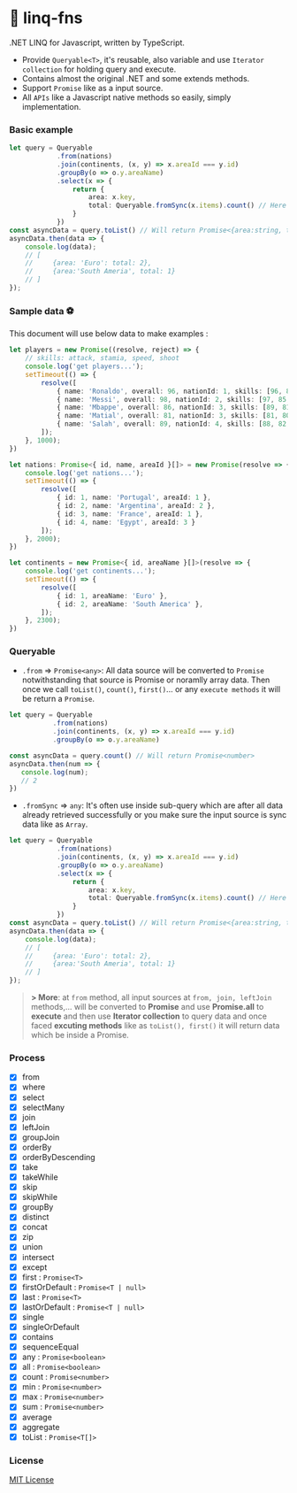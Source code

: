 # 👴 linq-fns
.NET LINQ for Javascript, written by TypeScript.
- Provide `Queryable<T>`, it's reusable, also variable and use `Iterator collection` for holding query and execute.
- Contains almost the original .NET and some extends methods.
- Support `Promise` like as a input source.
- All `APIs` like a Javascript native methods so easily, simply implementation.

### Basic example
```ts
let query = Queryable
            .from(nations)
            .join(continents, (x, y) => x.areaId === y.id)
            .groupBy(o => o.y.areaName)
            .select(x => {
                return {
                    area: x.key,
                    total: Queryable.fromSync(x.items).count() // Here will return number, not Promise<number>
                }
            })
const asyncData = query.toList() // Will return Promise<{area:string, total:number}>
asyncData.then(data => {
    console.log(data);
    // [
    //     {area: 'Euro': total: 2},
    //     {area:'South Ameria', total: 1}
    // ]
});
```

### Sample data ⚽
This document will use below data to make examples :
```ts
let players = new Promise((resolve, reject) => {
    // skills: attack, stamia, speed, shoot
    console.log('get players...');
    setTimeout(() => {
        resolve([
            { name: 'Ronaldo', overall: 96, nationId: 1, skills: [96, 85, 87, 91] },
            { name: 'Messi', overall: 98, nationId: 2, skills: [97, 85, 91, 93] },
            { name: 'Mbappe', overall: 86, nationId: 3, skills: [89, 81, 95, 83] },
            { name: 'Matial', overall: 81, nationId: 3, skills: [81, 80, 89, 81] },
            { name: 'Salah', overall: 89, nationId: 4, skills: [88, 82, 97, 86] }
        ]);
    }, 1000);
})

let nations: Promise<{ id, name, areaId }[]> = new Promise(resolve => {
    console.log('get nations...');
    setTimeout(() => {
        resolve([
            { id: 1, name: 'Portugal', areaId: 1 },
            { id: 2, name: 'Argentina', areaId: 2 },
            { id: 3, name: 'France', areaId: 1 },
            { id: 4, name: 'Egypt', areaId: 3 }
        ]);
    }, 2000);
})

let continents = new Promise<{ id, areaName }[]>(resolve => {
    console.log('get continents...');
    setTimeout(() => {
        resolve([
            { id: 1, areaName: 'Euro' },
            { id: 2, areaName: 'South America' },
        ]);
    }, 2300);
})
```

### Queryable 
- `.from` => `Promise<any>`:
 All data source will be converted to `Promise` notwithstanding that source is Promise or noramlly array data. Then once we call `toList()`, `count()`, `first()`... or any `execute methods` it will be return a `Promise`.

 ```ts
let query = Queryable
            .from(nations)
            .join(continents, (x, y) => x.areaId === y.id)
            .groupBy(o => o.y.areaName)

const asyncData = query.count() // Will return Promise<number>
asyncData.then(num => {
    console.log(num);
    // 2
})
 ```

- `.fromSync` => `any`: 
It's often use inside sub-query which are after all data already retrieved successfully or you make sure the input source is sync data like as `Array`.
``` ts
let query = Queryable
            .from(nations)
            .join(continents, (x, y) => x.areaId === y.id)
            .groupBy(o => o.y.areaName)
            .select(x => {
                return {
                    area: x.key,
                    total: Queryable.fromSync(x.items).count() // Here will return number, not Promise<number>
                }
            })
const asyncData = query.toList() // Will return Promise<{area:string, total:number}>
asyncData.then(data => {
    console.log(data);
    // [
    //     {area: 'Euro': total: 2},
    //     {area:'South Ameria', total: 1}
    // ]
});
```

> **> More**: at `from` method, all input sources at `from, join, leftJoin` methods,... will be converted to **Promise** and use **Promise.all** to **execute** and then use **Iterator collection** to query data and once faced **excuting methods** like as `toList(), first()` it will return data which be inside a Promise.


### Process
- [x] from
- [x] where
- [x] select
- [x] selectMany
- [x] join
- [x] leftJoin
- [x] groupJoin
- [x] orderBy
- [x] orderByDescending
- [x] take
- [x] takeWhile
- [x] skip
- [x] skipWhile
- [x] groupBy
- [x] distinct
- [x] concat
- [x] zip
- [x] union
- [x] intersect
- [x] except
- [x] first : `Promise<T>`
- [x] firstOrDefault : `Promise<T | null>`
- [x] last : `Promise<T>`
- [x] lastOrDefault : `Promise<T | null>`
- [x] single
- [x] singleOrDefault
- [x] contains
- [x] sequenceEqual
- [x] any : `Promise<boolean>`
- [x] all : `Promise<boolean>`
- [x] count : `Promise<number>`
- [x] min : `Promise<number>`
- [x] max : `Promise<number>`
- [x] sum : `Promise<number>`
- [x] average
- [x] aggregate
- [x] toList : `Promise<T[]>`

### License

[MIT License](http://opensource.org/licenses/MIT)
